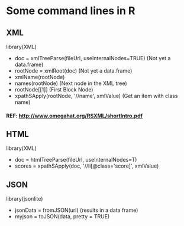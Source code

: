 # Some command lines in R

## XML

library(XML)

* doc = xmlTreeParse(fileUrl, useInternalNodes=TRUE)  (Not yet a data.frame)
* rootNode = xmlRoot(doc) (Not yet a data.frame)
* xmlName(rootNode)
* names(rootNode)    (Next node in the XML tree)
* rootNode[[1]]      (First Block Node)
* xpathSApply(rootNode, '//name', xmlValue)      (Get an item with class name)

#### REF: http://www.omegahat.org/RSXML/shortIntro.pdf

## HTML

library(XML)

* doc = htmlTreeParse(fileUrl, useInternalNodes=T)
* scores = xpathSApply(doc, '//li[@class='score]', xmlValue)

## JSON

library(jsonlite)

* jsonData = fromJSON(url)    (results in a data frame)
* myjson = toJSON(data, pretty = TRUE)